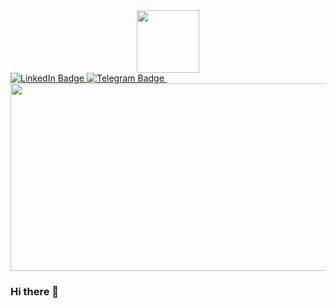 <div id="header" align="center">
  <img src="https://media.giphy.com/media/M9gbBd9nbDrOTu1Mqx/giphy.gif" width="100"/>
</div>

<div id="badges">
  <a href="https://www.linkedin.com/in/kasym-mankeyev-327842116/">
    <img src="https://img.shields.io/badge/LinkedIn-blue?style=for-the-badge&logo=linkedin&logoColor=white" alt="LinkedIn Badge"/>
<a href="https://t.me/Kasym_Mankeyev">
  <img src="https://img.shields.io/badge/Telegram-blue?style=for-the-badge&logo=telegram&logoColor=white" alt="Telegram Badge"/>
</a>

  <img src="https://komarev.com/ghpvc/?username=kasym09&style=flat-square&color=blue" alt=""/>
</div>

<div align="center">
  <img src="https://media.giphy.com/media/dWesBcTLavkZuG35MI/giphy.gif" width="600" height="300"/>
</div>

### Hi there 👋

<!--
**kasym09/kasym09** is a ✨ _special_ ✨ repository because its `README.md` (this file) appears on your GitHub profile.

Here are some ideas to get you started:

- 🔭 I’m currently working on ...
- 🌱 I’m currently learning ...
- 👯 I’m looking to collaborate on ...
- 🤔 I’m looking for help with ...
- 💬 Ask me about ...
- 📫 How to reach me: ...
- 😄 Pronouns: ...
- ⚡ Fun fact: ...
-->
